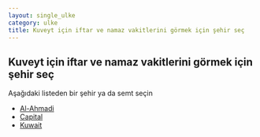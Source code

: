 ```yaml
---
layout: single_ulke
category: ulke
title: Kuveyt için iftar ve namaz vakitlerini görmek için şehir seç
---
```



## Kuveyt için iftar ve namaz vakitlerini görmek için şehir seç

Aşağıdaki listeden bir şehir ya da semt seçin


* [Al-Ahmadi](/iftar.html?sehir=Al-Ahmadi&ulke=Kuveyt)
* [Capital](/iftar.html?sehir=Capital&ulke=Kuveyt)
* [Kuwait](/iftar.html?sehir=Kuwait&ulke=Kuveyt)
